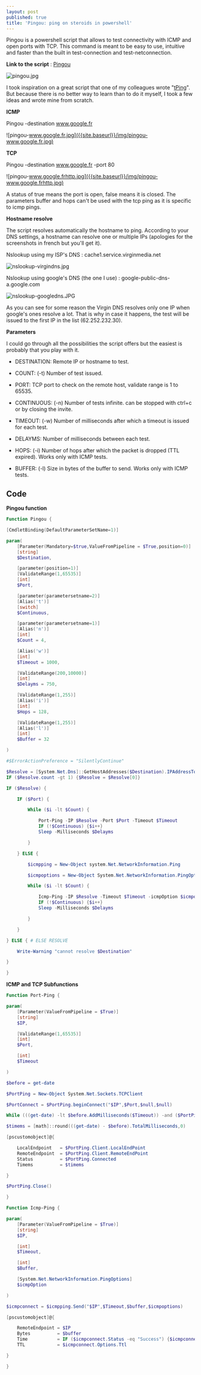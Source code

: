 ```yaml
---
layout: post
published: true
title: 'Pingou: ping on steroids in powershell'
---
```

Pingou is a powershell script that allows to test connectivity with ICMP and open ports with TCP. This command is meant to be easy to use, intuitive and faster than the built in test-connection and test-netconnection.

**Link to the script** : [Pingou](https://github.com/vxav/Scripting/blob/master/Pingou.ps1)

![pingou.jpg]({{site.baseurl}}/img/pingou.jpg)

I took inspiration on a great script that one of my colleagues wrote "[tPing](http://www.nimbus117.co.uk/powershell/2015/07/06/tPing.html)". But because there is no better way to learn than to do it myself,  I took a few ideas and wrote mine from scratch.

**ICMP**

Pingou -destination www.google.fr

![pingou-www.google.fr.jpg]({{site.baseurl}}/img/pingou-www.google.fr.jpg)

**TCP**

Pingou -destination www.google.fr -port 80

![pingou-www.google.frhttp.jpg]({{site.baseurl}}/img/pingou-www.google.frhttp.jpg)

A status of true means the port is open, false means it is closed.
The parameters buffer and hops can't be used with the tcp ping as it is specific to icmp pings.

**Hostname resolve**

The script resolves automatically the hostname to ping. According to your DNS settings, a hostname can resolve one or multiple IPs (apologies for the screenshots in french but you'll get it).

Nslookup using my ISP's DNS : cache1.service.virginmedia.net

![nslookup-virgindns.jpg]({{site.baseurl}}/img/nslookup-virgindns.jpg)

Nslookup using google's DNS (the one I use) : google-public-dns-a.google.com

![nslookup-googledns.JPG]({{site.baseurl}}/img/nslookup-googledns.JPG)

As you can see for some reason the Virgin DNS resolves only one IP when google's ones resolve a lot. That is why in case it happens, the test will be issued to the first IP in the list (62.252.232.30).

**Parameters**

I could go through all the possibilities the script offers but the easiest is probably that you play with it.

- DESTINATION: Remote IP or hostname to test.

- COUNT: (-t) Number of test issued.

- PORT: TCP port to check on the remote host, validate range is 1 to 65535.

- CONTINUOUS: (-n) Number of tests infinite. can be stopped with ctrl+c or by closing the invite.

- TIMEOUT: (-w) Number of milliseconds after which a timeout is issued for each test.

- DELAYMS: Number of milliseconds between each test.

- HOPS: (-i) Number of hops after which the packet is dropped (TTL expired). Works only with ICMP tests.

- BUFFER: (-l) Size in bytes of the buffer to send. Works only with ICMP tests.

## Code

**Pingou function**

```Powershell
Function Pingou {

[CmdletBinding(DefaultParameterSetName=1)]  

param(
    [Parameter(Mandatory=$true,ValueFromPipeline = $True,position=0)]
    [string]
    $Destination,

    [parameter(position=1)]
    [ValidateRange(1,65535)]
    [int]
    $Port,

    [parameter(parametersetname=2)]
    [Alias('t')]
    [switch]
    $Continuous,

    [parameter(parametersetname=1)]
    [Alias('n')]
    [int]
    $Count = 4,

    [Alias('w')]
    [int]
    $Timeout = 1000,

    [ValidateRange(200,10000)]
    [int]
    $Delayms = 750,

    [ValidateRange(1,255)]
    [Alias('i')]
    [int]
    $Hops = 128,

    [ValidateRange(1,255)]
    [Alias('l')]
    [int]
    $Buffer = 32

)

#$ErrorActionPreference = "SilentlyContinue"

$Resolve = [System.Net.Dns]::GetHostAddresses($Destination).IPAddressToString
IF ($Resolve.count -gt 1) {$Resolve = $Resolve[0]}

IF ($Resolve) {

    IF ($Port) {

        While ($i -lt $Count) {

            Port-Ping -IP $Resolve -Port $Port -Timeout $Timeout
            IF (!$Continuous) {$i++}
            Sleep -Milliseconds $Delayms

        }

    } ELSE {

        $icmpping = New-Object system.Net.NetworkInformation.Ping

        $icmpoptions = New-Object System.Net.NetworkInformation.PingOptions($Hops,$false)

        While ($i -lt $Count) {

            Icmp-Ping -IP $Resolve -Timeout $Timeout -icmpOption $icmpoptions -Buffer $Buffer
            IF (!$Continuous) {$i++}
            Sleep -Milliseconds $Delayms

        }

    }

} ELSE { # ELSE RESOLVE

    Write-Warning "cannot resolve $Destination"

}

}
```

**ICMP and TCP Subfunctions**

```Powershell
Function Port-Ping {

param(
    [Parameter(ValueFromPipeline = $True)]
    [string]
    $IP,

    [ValidateRange(1,65535)]
    [int]
    $Port,

    [int]
    $Timeout

)

$before = get-date

$PortPing = New-Object System.Net.Sockets.TCPClient

$PortConnect = $PortPing.beginConnect("$IP",$Port,$null,$null)

While (((get-date) -lt $before.AddMilliseconds($Timeout)) -and ($PortPing.Connected -ne "true")) {}

$timems = [math]::round(((get-date) - $before).TotalMilliseconds,0)

[pscustomobject]@{

    LocalEndpoint   = $PortPing.Client.LocalEndPoint
    RemoteEndpoint  = $PortPing.Client.RemoteEndPoint
    Status          = $PortPing.Connected
    Timems          = $timems

}

$PortPing.Close()

} 

Function Icmp-Ping {

param(
    [Parameter(ValueFromPipeline = $True)]
    [string]
    $IP,

    [int]
    $Timeout,

    [int]
    $Buffer,

    [System.Net.NetworkInformation.PingOptions]
    $icmpOption

)

$icmpconnect = $icmpping.Send("$IP",$Timeout,$buffer,$icmpoptions)

[pscustomobject]@{

    RemoteEndpoint = $IP
    Bytes          = $buffer
    Time           = IF ($icmpconnect.Status -eq "Success") {$icmpconnect.RoundtripTime} ELSE {$icmpconnect.Status}
    TTL            = $icmpconnect.Options.Ttl

} 

}
```